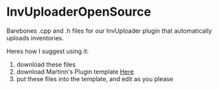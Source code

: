 # InvUploaderOpenSource
Barebones .cpp and .h files for our InvUploader plugin that automatically uploads inventories. 

Heres how I suggest using it:
1. download these files
2. download Martinn's Plugin template [Here](https://github.com/Martinii89/BakkesmodPluginTemplate)
3. put these files into the template, and edit as you please
